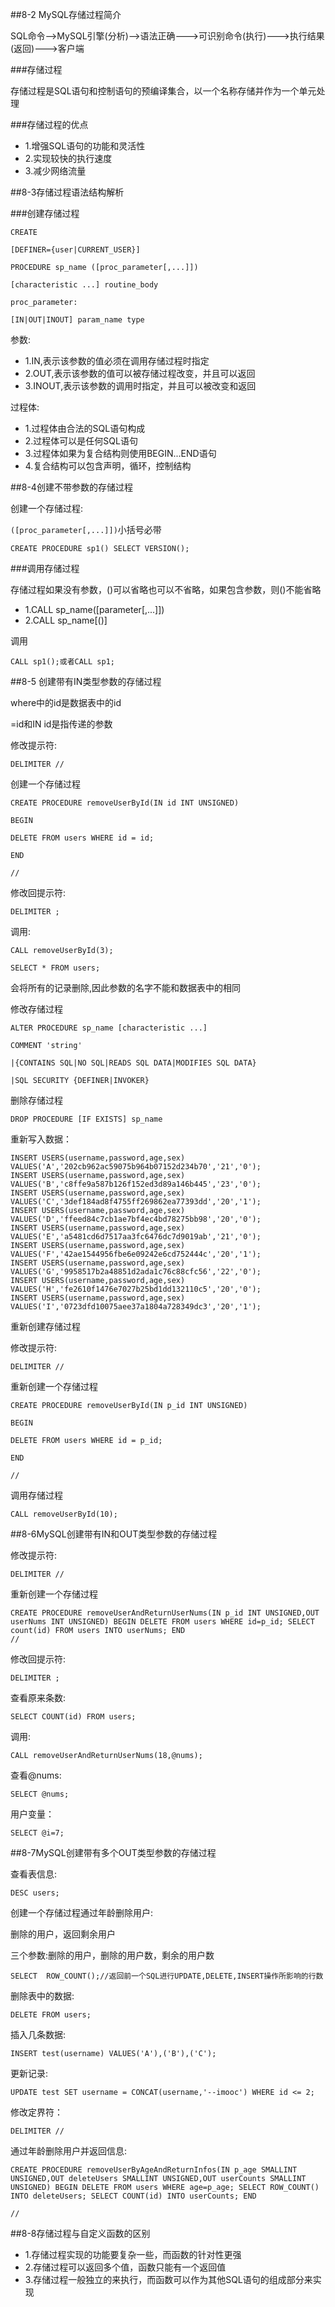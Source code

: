 ##8-2 MySQL存储过程简介

SQL命令-->MySQL引擎(分析)-->语法正确--->可识别命令(执行)--->执行结果(返回)--->客户端

###存储过程

存储过程是SQL语句和控制语句的预编译集合，以一个名称存储并作为一个单元处理

###存储过程的优点

- 1.增强SQL语句的功能和灵活性
- 2.实现较快的执行速度
- 3.减少网络流量

##8-3存储过程语法结构解析

###创建存储过程

    CREATE

    [DEFINER={user|CURRENT_USER}]

    PROCEDURE sp_name ([proc_parameter[,...]])

    [characteristic ...] routine_body

    proc_parameter:

    [IN|OUT|INOUT] param_name type


参数:

- 1.IN,表示该参数的值必须在调用存储过程时指定
- 2.OUT,表示该参数的值可以被存储过程改变，并且可以返回
- 3.INOUT,表示该参数的调用时指定，并且可以被改变和返回

过程体:

- 1.过程体由合法的SQL语句构成
- 2.过程体可以是任何SQL语句
- 3.过程体如果为复合结构则使用BEGIN...END语句
- 4.复合结构可以包含声明，循环，控制结构

##8-4创建不带参数的存储过程

创建一个存储过程:

`([proc_parameter[,...]])`小括号必带

    CREATE PROCEDURE sp1() SELECT VERSION();

###调用存储过程

存储过程如果没有参数，()可以省略也可以不省略，如果包含参数，则()不能省略

- 1.CALL sp_name([parameter[,...]])
- 2.CALL sp_name[()]

调用

    CALL sp1();或者CALL sp1;

##8-5 创建带有IN类型参数的存储过程

where中的id是数据表中的id

=id和IN id是指传递的参数

修改提示符:

    DELIMITER //

创建一个存储过程

    CREATE PROCEDURE removeUserById(IN id INT UNSIGNED)

    BEGIN

    DELETE FROM users WHERE id = id;

    END

    //

修改回提示符:

    DELIMITER ;

调用:

    CALL removeUserById(3);

    SELECT * FROM users;

会将所有的记录删除,因此参数的名字不能和数据表中的相同

修改存储过程

    ALTER PROCEDURE sp_name [characteristic ...] 

    COMMENT 'string'

    |{CONTAINS SQL|NO SQL|READS SQL DATA|MODIFIES SQL DATA}

    |SQL SECURITY {DEFINER|INVOKER}

删除存储过程

    DROP PROCEDURE [IF EXISTS] sp_name


重新写入数据：

    INSERT USERS(username,password,age,sex) VALUES('A','202cb962ac59075b964b07152d234b70','21','0');
    INSERT USERS(username,password,age,sex) VALUES('B','c8ffe9a587b126f152ed3d89a146b445','23','0');
    INSERT USERS(username,password,age,sex) VALUES('C','3def184ad8f4755ff269862ea77393dd','20','1');
    INSERT USERS(username,password,age,sex) VALUES('D','ffeed84c7cb1ae7bf4ec4bd78275bb98','20','0');
    INSERT USERS(username,password,age,sex) VALUES('E','a5481cd6d7517aa3fc6476dc7d9019ab','21','0');
    INSERT USERS(username,password,age,sex) VALUES('F','42ae1544956fbe6e09242e6cd752444c','20','1');
    INSERT USERS(username,password,age,sex) VALUES('G','9958517b2a48851d2ada1c76c88cfc56','22','0');
    INSERT USERS(username,password,age,sex) VALUES('H','fe2610f1476e7027b25bd1dd132110c5','20','0');
    INSERT USERS(username,password,age,sex) VALUES('I','0723dfd10075aee37a1804a728349dc3','20','1');

重新创建存储过程

修改提示符:

    DELIMITER //

重新创建一个存储过程

    CREATE PROCEDURE removeUserById(IN p_id INT UNSIGNED)

    BEGIN

    DELETE FROM users WHERE id = p_id;

    END

    //

调用存储过程

    CALL removeUserById(10);


##8-6MySQL创建带有IN和OUT类型参数的存储过程

修改提示符:

    DELIMITER //

重新创建一个存储过程

    CREATE PROCEDURE removeUserAndReturnUserNums(IN p_id INT UNSIGNED,OUT userNums INT UNSIGNED) BEGIN DELETE FROM users WHERE id=p_id; SELECT count(id) FROM users INTO userNums; END
    //

修改回提示符:

    DELIMITER ;

查看原来条数:

    SELECT COUNT(id) FROM users;

调用:

    CALL removeUserAndReturnUserNums(18,@nums);

查看@nums:
 
    SELECT @nums;

用户变量：

    SELECT @i=7;

##8-7MySQL创建带有多个OUT类型参数的存储过程

查看表信息:

    DESC users;

创建一个存储过程通过年龄删除用户:

删除的用户，返回剩余用户

三个参数:删除的用户，删除的用户数，剩余的用户数

    SELECT  ROW_COUNT();//返回前一个SQL进行UPDATE,DELETE,INSERT操作所影响的行数

删除表中的数据:

    DELETE FROM users;

插入几条数据:

    INSERT test(username) VALUES('A'),('B'),('C');

更新记录:

    UPDATE test SET username = CONCAT(username,'--imooc') WHERE id <= 2;


修改定界符：

    DELIMITER //

通过年龄删除用户并返回信息:

    CREATE PROCEDURE removeUserByAgeAndReturnInfos(IN p_age SMALLINT UNSIGNED,OUT deleteUsers SMALLINT UNSIGNED,OUT userCounts SMALLINT UNSIGNED) BEGIN DELETE FROM users WHERE age=p_age; SELECT ROW_COUNT() INTO deleteUsers; SELECT COUNT(id) INTO userCounts; END

    // 


##8-8存储过程与自定义函数的区别

- 1.存储过程实现的功能要复杂一些，而函数的针对性更强
- 2.存储过程可以返回多个值，函数只能有一个返回值
- 3.存储过程一般独立的来执行，而函数可以作为其他SQL语句的组成部分来实现

